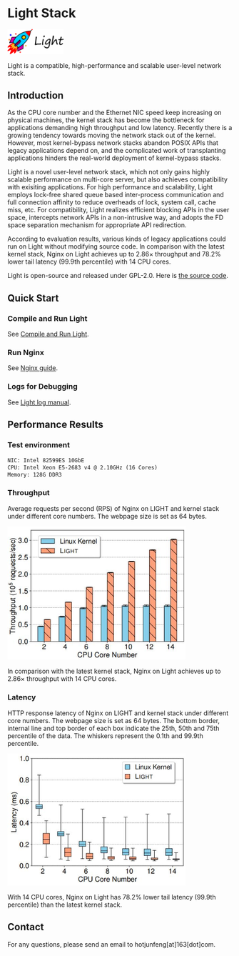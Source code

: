 # Light Stack

<!-- ![rocket_Light_word](./rocket_Light_word.svg) -->
<img src="/image/rocket_Light_word.png" alt="Light" width="126"/>

Light is a compatible, high-performance and scalable user-level network stack.

<!-- Here is [the document of Light stack](https://light-network-stack.github.io/). -->

## Introduction

As the CPU core number and the Ethernet NIC speed keep increasing on physical machines, the kernel stack has become the bottleneck for applications demanding high throughput and low latency. 
Recently there is a growing tendency towards moving the network stack out of the kernel. However, most kernel-bypass network stacks abandon POSIX APIs that legacy applications depend on, and the complicated work of transplanting applications hinders the real-world deployment of kernel-bypass stacks.

Light is a novel user-level network stack, which not only gains highly scalable performance on multi-core server, but also achieves compatibility with exisiting applications. 
For high performance and scalability, Light employs lock-free shared queue based inter-process communication and full connection affinity to reduce overheads of lock, system call, cache miss, etc. 
For compatibility, Light realizes efficient blocking APIs in the user space, intercepts network APIs in a non-intrusive way, and adopts the FD space separation mechanism for appropriate API redirection. 

According to evaluation results, various kinds of legacy applications could run on Light without modifying source code. 
In comparison with the latest kernel stack, Nginx on Light achieves up to 2.86× throughput and 78.2% lower tail latency (99.9th percentile) with 14 CPU cores.

Light is open-source and released under GPL-2.0.
Here is [the source code](https://github.com/Light-network-stack/Light).


## Quick Start

### Compile and Run Light
See [Compile and Run Light](/doc/install_and_start_multi-core_Light.html).

### Run Nginx
See [Nginx guide](/doc/run_nginx_on_kernel_or_Light.html).

### Logs for Debugging
See [Light log manual](/doc/light_log_manual.html).


## Performance Results

### Test environment
```
NIC: Intel 82599ES 10GbE
CPU: Intel Xeon E5-2683 v4 @ 2.10GHz (16 Cores)
Memory: 128G DDR3
```

### Throughput
Average requests per second (RPS) of Nginx on LIGHT and kernel stack under different core numbers. The webpage size is set as 64 bytes.

<img src="/image/results_rps_cores.JPG" alt="Light-Throughput" width="400"/>

In comparison with the latest kernel stack, Nginx on Light achieves up to 2.86× throughput with 14 CPU cores.

### Latency
HTTP response latency of Nginx on LIGHT and kernel stack under different core numbers. The webpage size is set as 64 bytes. 
The bottom border, internal line and top border of each box indicate the 25th, 50th and 75th percentile of the data. 
The whiskers represent the 0.1th and 99.9th percentile.

<img src="/image/results_latency_cores.JPG" alt="Light-Latency" width="400"/>

With 14 CPU cores, Nginx on Light has 78.2% lower tail latency (99.9th percentile) than the latest kernel stack.


## Contact
For any questions, please send an email to hotjunfeng[at]163[dot]com.
